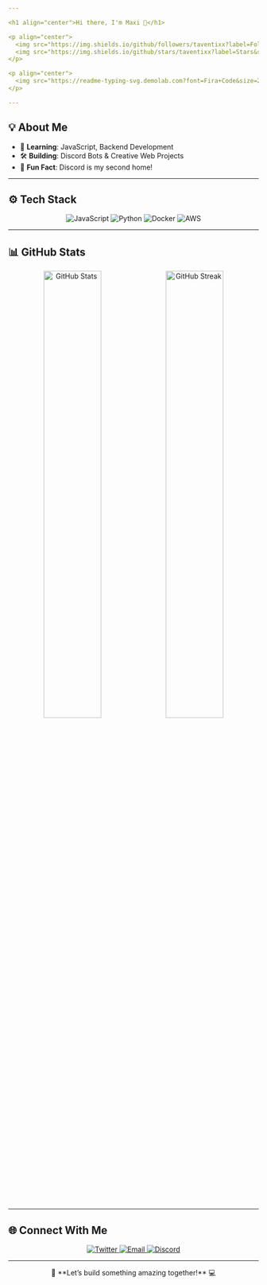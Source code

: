 ```yaml
---

<h1 align="center">Hi there, I'm Maxi 👋</h1>

<p align="center">
  <img src="https://img.shields.io/github/followers/taventixx?label=Followers&style=social" alt="GitHub Followers">
  <img src="https://img.shields.io/github/stars/taventixx?label=Stars&style=social" alt="GitHub Stars">
</p>

<p align="center">
  <img src="https://readme-typing-svg.demolab.com?font=Fira+Code&size=28&duration=3000&color=3498DB&center=true&vCenter=true&width=700&lines=Welcome+to+my+GitHub!;Developer+%7C+Learner+%7C+Creator;Let's+Build+Something+Amazing!" alt="Typing SVG">
</p>

---
```


## 💡 About Me


- 🌱 **Learning**: JavaScript, Backend Development  
- 🛠️ **Building**: Discord Bots & Creative Web Projects  
- 🎯 **Fun Fact**: Discord is my second home!  

---

## ⚙️ Tech Stack

<p align="center">
  <img src="https://img.shields.io/badge/JavaScript-F7DF1E?style=for-the-badge&logo=javascript&logoColor=black" alt="JavaScript">
  <img src="https://img.shields.io/badge/Python-3776AB?style=for-the-badge&logo=python&logoColor=white" alt="Python">
  <img src="https://img.shields.io/badge/Docker-2496ED?style=for-the-badge&logo=docker&logoColor=white" alt="Docker">
  <img src="https://img.shields.io/badge/AWS-232F3E?style=for-the-badge&logo=amazon-aws&logoColor=white" alt="AWS">
</p>

---

## 📊 GitHub Stats

<p align="center">
  <img src="https://github-readme-stats.vercel.app/api?username=taventixx&show_icons=true&theme=radical" alt="GitHub Stats" width="48%">
  <img src="https://github-readme-streak-stats.herokuapp.com/?user=taventixx&theme=radical" alt="GitHub Streak" width="48%">
</p>

---

## 🌐 Connect With Me

<p align="center">
  <a href="https://twitter.com/deinprofil" target="_blank">
    <img src="https://img.shields.io/badge/Twitter-1DA1F2?style=for-the-badge&logo=twitter&logoColor=white" alt="Twitter">
  </a>
  <a href="mailto:devtaventix@gmail.com" target="_blank">
    <img src="https://img.shields.io/badge/Email-EA4335?style=for-the-badge&logo=gmail&logoColor=white" alt="Email">
  </a>
  <a href="https://discord.com/users/taventix" target="_blank">
    <img src="https://img.shields.io/badge/Discord-5865F2?style=for-the-badge&logo=discord&logoColor=white" alt="Discord">
  </a>
</p>

---

<p align="center">
  🚀 **Let’s build something amazing together!** 💻
</p>
